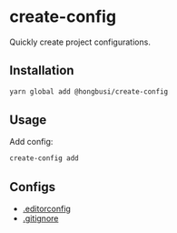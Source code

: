 # create-config

Quickly create project configurations.

## Installation

``` bash
yarn global add @hongbusi/create-config
```

## Usage

Add config:

``` bash
create-config add
```

## Configs

- [.editorconfig](./bin/configs-template/editorconfig)
- [.gitignore](./bin/configs-template/gitignore)